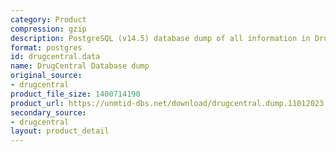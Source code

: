 ```yaml
---
category: Product
compression: gzip
description: PostgreSQL (v14.5) database dump of all information in DrugCentral.
format: postgres
id: drugcentral.data
name: DrugCentral Database dump
original_source:
- drugcentral
product_file_size: 1400714190
product_url: https://unmtid-dbs.net/download/drugcentral.dump.11012023.sql.gz
secondary_source:
- drugcentral
layout: product_detail
---
```

